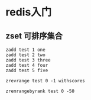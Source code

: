 # redis入门

## zset 可排序集合

```shell
zadd test 1 one
zadd test 2 two
zadd test 3 three
zadd test 4 four
zadd test 5 five

zrevrange test 0 -1 withscores

zremrangebyrank test 0 -50 
```